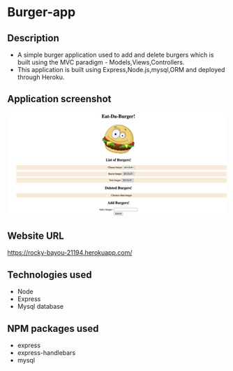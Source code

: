 # Burger-app

## Description
+ A simple burger application used to add and delete burgers which is built using the MVC paradigm - Models,Views,Controllers.
+ This application is built using Express,Node.js,mysql,ORM and deployed through Heroku.

## Application screenshot
![ScreenShot](public/assets/img/burger_app.png)

## Website URL
https://rocky-bayou-21194.herokuapp.com/

## Technologies used
+ Node
+ Express
+ Mysql database

## NPM packages used
+ express
+ express-handlebars
+ mysql
